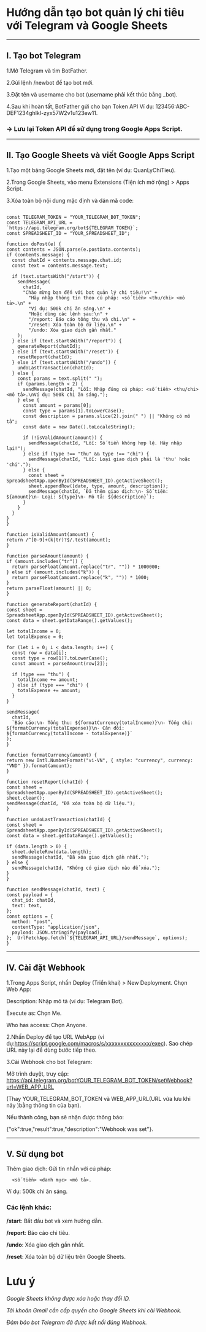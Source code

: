 # Hướng dẫn tạo bot quản lý chi tiêu với Telegram và Google Sheets

---

## I. Tạo bot Telegram
  1.Mở Telegram và tìm BotFather.
 
  2.Gửi lệnh /newbot để tạo bot mới.
 
  3.Đặt tên và username cho bot (username phải kết thúc bằng _bot).
 
  4.Sau khi hoàn tất, BotFather gửi cho bạn Token API 
  Ví dụ: 123456:ABC-DEF1234ghIkl-zyx57W2v1u123ew11.
 
###  → Lưu lại Token API để sử dụng trong Google Apps Script.

---

## II. Tạo Google Sheets và viết Google Apps Script

  1.Tạo một bảng Google Sheets mới, đặt tên (ví dụ: QuanLyChiTieu). 
 
  2.Trong Google Sheets, vào menu Extensions (Tiện ích mở rộng) > Apps Script.
 
  3.Xóa toàn bộ nội dung mặc định và dán mã code:

  
  ```
  
  const TELEGRAM_TOKEN = "YOUR_TELEGRAM_BOT_TOKEN";
const TELEGRAM_API_URL = `https://api.telegram.org/bot${TELEGRAM_TOKEN}`;
const SPREADSHEET_ID = "YOUR_SPREADSHEET_ID";

function doPost(e) {
  const contents = JSON.parse(e.postData.contents);
  if (contents.message) {
    const chatId = contents.message.chat.id;
    const text = contents.message.text;

    if (text.startsWith("/start")) {
      sendMessage(
        chatId,
        "Chào mừng bạn đến với bot quản lý chi tiêu!\n" +
          "Hãy nhập thông tin theo cú pháp: <số tiền> <thu/chi> <mô tả>.\n" +
          "Ví dụ: 500k chi ăn sáng.\n" +
          "Hoặc dùng các lệnh sau:\n" +
          "/report: Báo cáo tổng thu và chi.\n" +
          "/reset: Xóa toàn bộ dữ liệu.\n" +
          "/undo: Xóa giao dịch gần nhất."
      );
    } else if (text.startsWith("/report")) {
      generateReport(chatId);
    } else if (text.startsWith("/reset")) {
      resetReport(chatId);
    } else if (text.startsWith("/undo")) {
      undoLastTransaction(chatId);
    } else {
      const params = text.split(" ");
      if (params.length < 2) {
        sendMessage(chatId, "Lỗi: Nhập đúng cú pháp: <số tiền> <thu/chi> <mô tả>.\nVí dụ: 500k chi ăn sáng.");
      } else {
        const amount = params[0];
        const type = params[1].toLowerCase();
        const description = params.slice(2).join(" ") || "Không có mô tả";
        const date = new Date().toLocaleString();

        if (!isValidAmount(amount)) {
          sendMessage(chatId, "Lỗi: Số tiền không hợp lệ. Hãy nhập lại!");
        } else if (type !== "thu" && type !== "chi") {
          sendMessage(chatId, "Lỗi: Loại giao dịch phải là 'thu' hoặc 'chi'.");
        } else {
          const sheet = SpreadsheetApp.openById(SPREADSHEET_ID).getActiveSheet();
          sheet.appendRow([date, type, amount, description]);
          sendMessage(chatId, `Đã thêm giao dịch:\n- Số tiền: ${amount}\n- Loại: ${type}\n- Mô tả: ${description}`);
        }
      }
    }
  }
}

function isValidAmount(amount) {
  return /^[0-9]+(k|tr)?$/.test(amount);
}

function parseAmount(amount) {
  if (amount.includes("tr")) {
    return parseFloat(amount.replace("tr", "")) * 1000000;
  } else if (amount.includes("k")) {
    return parseFloat(amount.replace("k", "")) * 1000;
  }
  return parseFloat(amount) || 0;
}

function generateReport(chatId) {
  const sheet = SpreadsheetApp.openById(SPREADSHEET_ID).getActiveSheet();
  const data = sheet.getDataRange().getValues();

  let totalIncome = 0;
  let totalExpense = 0;

  for (let i = 0; i < data.length; i++) {
    const row = data[i];
    const type = row[1]?.toLowerCase();
    const amount = parseAmount(row[2]);

    if (type === "thu") {
      totalIncome += amount;
    } else if (type === "chi") {
      totalExpense += amount;
    }
  }

  sendMessage(
    chatId,
    `Báo cáo:\n- Tổng thu: ${formatCurrency(totalIncome)}\n- Tổng chi: ${formatCurrency(totalExpense)}\n- Cân đối: ${formatCurrency(totalIncome - totalExpense)}`
  );
}

function formatCurrency(amount) {
  return new Intl.NumberFormat("vi-VN", { style: "currency", currency: "VND" }).format(amount);
}

function resetReport(chatId) {
  const sheet = SpreadsheetApp.openById(SPREADSHEET_ID).getActiveSheet();
  sheet.clear();
  sendMessage(chatId, "Đã xóa toàn bộ dữ liệu.");
}

function undoLastTransaction(chatId) {
  const sheet = SpreadsheetApp.openById(SPREADSHEET_ID).getActiveSheet();
  const data = sheet.getDataRange().getValues();

  if (data.length > 0) {
    sheet.deleteRow(data.length);
    sendMessage(chatId, "Đã xóa giao dịch gần nhất.");
  } else {
    sendMessage(chatId, "Không có giao dịch nào để xóa.");
  }
}

function sendMessage(chatId, text) {
  const payload = {
    chat_id: chatId,
    text: text,
  };
  const options = {
    method: "post",
    contentType: "application/json",
    payload: JSON.stringify(payload),
  };  UrlFetchApp.fetch(`${TELEGRAM_API_URL}/sendMessage`, options);
}
```

---

## IV. Cài đặt Webhook

1.Trong Apps Script, nhấn Deploy (Triển khai) > New Deployment.
Chọn Web App:

Description: Nhập mô tả (ví dụ: Telegram Bot).
 
Execute as: Chọn Me.
 
Who has access: Chọn Anyone.
 
2.Nhấn Deploy để tạo URL WebApp (ví dụ:https://script.google.com/macros/s/xxxxxxxxxxxxxxx/exec). Sao chép URL này lại để dùng bước tiếp theo.

 
3.Cài Webhook cho bot Telegram:
  
Mở trình duyệt, truy cập:
                https://api.telegram.org/botYOUR_TELEGRAM_BOT_TOKEN/setWebhook?url=WEB_APP_URL

(Thay YOUR_TELEGRAM_BOT_TOKEN và WEB_APP_URL(URL vừa lưu khi nãy )bằng thông tin của bạn).

  Nếu thành công, bạn sẽ nhận được thông báo:
 
{"ok":true,"result":true,"description":"Webhook was set"}.

---

## V. Sử dụng bot
Thêm giao dịch: Gửi tin nhắn với cú pháp: 

      <số tiền> <danh mục> <mô tả>.
 
Ví dụ:
        500k chi ăn sáng.
  ### Các lệnh khác:
  
**/start**: Bắt đầu bot và xem hướng dẫn.
 
**/report**: Báo cáo chi tiêu.
 
**/undo**: Xóa giao dịch gần nhất.
 
**/reset**: Xóa toàn bộ dữ liệu trên Google Sheets.


# Lưu ý

*Google Sheets không được xóa hoặc thay đổi ID.*
 
*Tài khoản Gmail cần cấp quyền cho Google Sheets khi cài Webhook.*
 
*Đảm bảo bot Telegram đã được kết nối đúng Webhook.*


